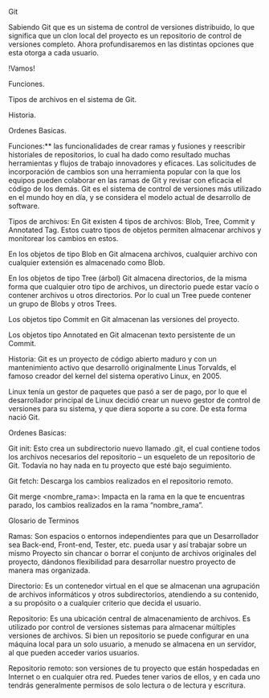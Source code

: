 Git

Sabiendo Git que es un sistema de control de versiones distribuido, lo que significa que un clon local del proyecto es un repositorio de control de versiones completo. Ahora profundisaremos en las distintas opciones que esta otorga a cada usuario.

!Vamos!


Funciones.

Tipos de archivos en el sistema de Git.

Historia.

Ordenes Basicas.

Funciones:**
las funcionalidades de crear ramas y fusiones y reescribir historiales de repositorios, lo cual ha dado como resultado muchas herramientas y flujos de trabajo innovadores y eficaces. Las solicitudes de incorporación de cambios son una herramienta popular con la que los equipos pueden colaborar en las ramas de Git y revisar con eficacia el código de los demás. Git es el sistema de control de versiones más utilizado en el mundo hoy en día, y se considera el modelo actual de desarrollo de software.


Tipos de archivos:
En Git existen 4 tipos de archivos: Blob, Tree, Commit y Annotated Tag. Estos cuatro tipos de objetos permiten almacenar archivos y monitorear los cambios en estos.

En los objetos de tipo Blob en Git almacena archivos, cualquier archivo con cualquier extensión es almacenado como Blob.

En los objetos de tipo Tree (árbol) Git almacena directorios, de la misma forma que cualquier otro tipo de archivos, un directorio puede estar vacío o contener archivos u otros directorios. Por lo cual un Tree puede contener un grupo de Blobs y otros Trees.

Los objetos tipo Commit en Git almacenan las versiones del proyecto.

Los objetos tipo Annotated en Git almacenan texto persistente de un Commit.

Historia:
 Git es un proyecto de código abierto maduro y con un mantenimiento activo que desarrolló originalmente Linus Torvalds, el famoso creador del kernel del sistema operativo Linux, en 2005. 

Linux tenía un gestor de paquetes que pasó a ser de pago, por lo que el desarrollador principal de Linux decidió crear un nuevo gestor de control de versiones para su sistema, y que diera soporte a su core. De esta forma nació Git.

 Ordenes Basicas:

 
 Git init: Esto crea un subdirectorio nuevo llamado .git, el cual contiene todos los archivos necesarios del repositorio – un esqueleto de un repositorio de Git. Todavía no hay nada en tu proyecto que esté bajo seguimiento.

Git fetch: Descarga los cambios realizados en el repositorio remoto.

Git merge <nombre_rama>: Impacta en la rama en la que te encuentras parado, los cambios realizados en la rama “nombre_rama”.

Glosario de Terminos

Ramas:
 Son espacios o entornos independientes para que un Desarrollador sea Back-end, Front-end, Tester, etc. pueda usar y así trabajar sobre un mismo Proyecto sin chancar o borrar el conjunto de archivos originales del proyecto, dándonos flexibilidad para desarrollar nuestro proyecto de manera mas organizada.

Directorio:
 Es un contenedor virtual en el que se almacenan una agrupación de archivos informáticos y otros subdirectorios, atendiendo a su contenido, a su propósito o a cualquier criterio que decida el usuario.

Repositorio: 
Es una ubicación central de almacenamiento de archivos. Es utilizado por control de versiones sistemas para almacenar múltiples versiones de archivos. Si bien un repositorio se puede configurar en una máquina local para un solo usuario, a menudo se almacena en un servidor, al que pueden acceder varios usuarios.

Repositorio remoto:
son versiones de tu proyecto que están hospedadas en Internet o en cualquier otra red. Puedes tener varios de ellos, y en cada uno tendrás generalmente permisos de solo lectura o de lectura y escritura.


